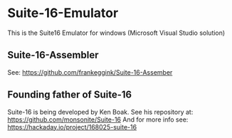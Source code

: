 # Suite-16-Emulator

This is the Suite16 Emulator for windows (Microsoft Visual Studio solution)

## Suite-16-Assembler
See: https://github.com/frankeggink/Suite-16-Assember

## Founding father of Suite-16
Suite-16 is being developed by Ken Boak.
See his repository at: https://github.com/monsonite/Suite-16
And for more info see: https://hackaday.io/project/168025-suite-16

